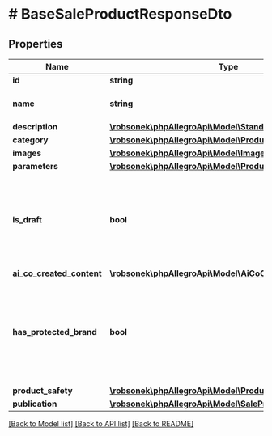 # # BaseSaleProductResponseDto

## Properties

Name | Type | Description | Notes
------------ | ------------- | ------------- | -------------
**id** | **string** |  |
**name** | **string** | Name of the product. |
**description** | [**\robsonek\phpAllegroApi\Model\StandardizedDescription**](StandardizedDescription.md) |  | [optional]
**category** | [**\robsonek\phpAllegroApi\Model\ProductCategoryWithPath**](ProductCategoryWithPath.md) |  |
**images** | [**\robsonek\phpAllegroApi\Model\ImageUrl[]**](ImageUrl.md) |  | [optional]
**parameters** | [**\robsonek\phpAllegroApi\Model\ProductParameterDto[]**](ProductParameterDto.md) |  | [optional]
**is_draft** | **bool** | Flag that informs if product is waiting for resolution of basic parameters change proposal. | [optional]
**ai_co_created_content** | [**\robsonek\phpAllegroApi\Model\AiCoCreatedContent**](AiCoCreatedContent.md) |  | [optional]
**has_protected_brand** | **bool** | Flag that informs if product is a part of a protected brand&#39;s assortment and its use may be restricted. | [optional]
**product_safety** | [**\robsonek\phpAllegroApi\Model\ProductSafetyDto**](ProductSafetyDto.md) |  | [optional]
**publication** | [**\robsonek\phpAllegroApi\Model\SaleProductDtoPublication**](SaleProductDtoPublication.md) |  | [optional]

[[Back to Model list]](../../README.md#models) [[Back to API list]](../../README.md#endpoints) [[Back to README]](../../README.md)
